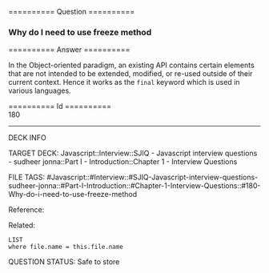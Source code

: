 ========== Question ==========  

### Why do I need to use freeze method  

========== Answer ==========  

In the Object-oriented paradigm, an existing API contains certain elements that are not intended to be extended, modified, or re-used outside of their current context. Hence it works as the `final` keyword which is used in various languages.

========== Id ==========  
180

---

DECK INFO

TARGET DECK: Javascript::Interview::SJIQ - Javascript interview questions - sudheer jonna::Part I - Introduction::Chapter 1 - Interview Questions

FILE TAGS: #Javascript::#Interview::#SJIQ-Javascript-interview-questions-sudheer-jonna::#Part-I-Introduction::#Chapter-1-Interview-Questions::#180-Why-do-i-need-to-use-freeze-method

Reference:

Related:

```dataview
LIST
where file.name = this.file.name
```

QUESTION STATUS: Safe to store
